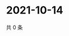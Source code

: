 # 2021-10-14

共 0 条

<!-- BEGIN WEIBO -->
<!-- 最后更新时间 Thu Oct 14 2021 18:14:58 GMT+0800 (China Standard Time) -->

<!-- END WEIBO -->
